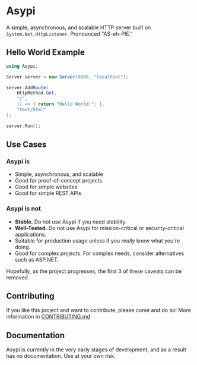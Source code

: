 # Asypi

A simple, asynchronous, and scalable HTTP server built on `System.Net.HttpListener`. Pronounced "AS-eh-PIE."

## Hello World Example

```C#
using Asypi;

Server server = new Server(8000, "localhost");

server.AddRoute(
    HttpMethod.Get,
    "/",
    () => { return "Hello World!"; },
    "text/html"
);

server.Run();

```

## Use Cases

### Asypi is

- Simple, asynchronous, and scalable
- Good for proof-of-concept projects
- Good for simple websites
- Good for simple REST APIs

### Asypi is **not**

- **Stable.** Do not use Asypi if you need stability.
- **Well-Tested.** Do not use Asypi for mission-critical or security-critical applications.
- Suitable for production usage unless if you *really* know what you're doing.
- Good for complex projects. For complex needs, consider alternatives such as ASP.NET.

Hopefully, as the project progresses, the first 3 of these caveats can be removed.

## Contributing

If you like this project and want to contribute, please come and do so! More information in [CONTRIBUTING.md](./CONTRIBUTING.md)

## Documentation

Asypi is currently in the very early stages of development, and as a result has no documentation. Use at your own risk.
